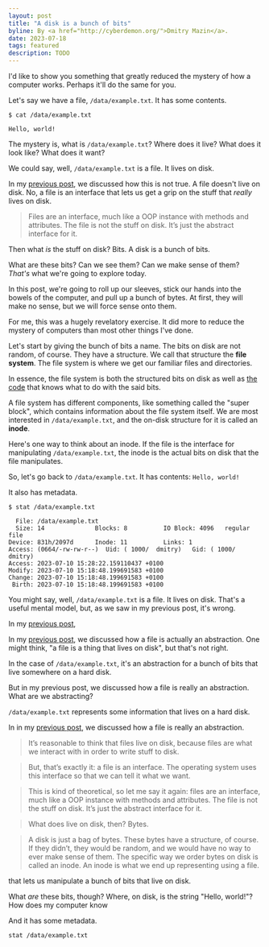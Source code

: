 ```yaml
---
layout: post
title: "A disk is a bunch of bits"
byline: By <a href="http://cyberdemon.org/">Dmitry Mazin</a>.
date: 2023-07-18
tags: featured
description: TODO
---
```

I'd like to show you something that greatly reduced the mystery of how a computer works. Perhaps it'll do the same for you.

Let's say we have a file, `/data/example.txt`. It has some contents.
```
$ cat /data/example.txt

Hello, world!
```

The mystery is, what is `/data/example.txt`? Where does it live? What does it look like? What does it want?

We could say, well, `/data/example.txt` is a file. It lives on disk.

In my [previous post](TODO), we discussed how this is not true. A file doesn't live on disk. No, a file is an interface that lets us get a grip on the stuff that *really* lives on disk.

> Files are an interface, much like a OOP instance with methods and attributes. The file is not the stuff on disk. It’s just the abstract interface for it.

Then what *is* the stuff on disk? Bits. A disk is a bunch of bits.

What are these bits? Can we see them? Can we make sense of them? *That's* what we're going to explore today. 

In this post, we're going to roll up our sleeves, stick our hands into the bowels of the computer, and pull up a bunch of bytes. At first, they will make no sense, but we will force sense onto them.

For me, this was a hugely revelatory exercise. It did more to reduce the mystery of computers than most other things I've done.

Let's start by giving the bunch of bits a name. The bits on disk are not random, of course. They have a structure. We call that structure the **file system**. The file system is where we get our familiar files and directories.

In essence, the file system is both the structured bits on disk as well as [the code](https://github.com/torvalds/linux/tree/master/fs/ext4) that knows what to do with the said bits.

A file system has different components, like something called the "super block", which contains information about the file system itself. We are most interested in `/data/example.txt`, and the on-disk structure for it is called an **inode**.

Here's one way to think about an inode. If the file is the interface for manipulating `/data/example.txt`, the inode is the actual bits on disk that the file manipulates.


So, let's go back to `/data/example.txt`. It has contents: `Hello, world!`

It also has metadata.
```
$ stat /data/example.txt

  File: /data/example.txt
  Size: 14              Blocks: 8          IO Block: 4096   regular file
Device: 831h/2097d      Inode: 11          Links: 1
Access: (0664/-rw-rw-r--)  Uid: ( 1000/  dmitry)   Gid: ( 1000/  dmitry)
Access: 2023-07-10 15:28:22.159110437 +0100
Modify: 2023-07-10 15:18:48.199691583 +0100
Change: 2023-07-10 15:18:48.199691583 +0100
 Birth: 2023-07-10 15:18:48.199691583 +0100
```




You might say, well, `/data/example.txt` is a file. It lives on disk. That's a useful mental model, but, as we saw in my previous post, it's wrong.

In my [previous post](TODO), 


In my [previous post](TODO), we discussed how a file is actually an abstraction. One might think, "a file is a thing that lives on disk", but that's not right. 

In the case of `/data/example.txt`, it's an abstraction for a bunch of bits that live somewhere on a hard disk. 



But in my previous post, we discussed how a file is really an abstraction. What are we abstracting?

`/data/example.txt` represents some information that lives on a hard disk.

In in my [previous post](TODO), we discussed how a file is really an abstraction.

> It’s reasonable to think that files live on disk, because files are what we interact with in order to write stuff to disk.

> But, that’s exactly it: a file is an interface. The operating system uses this interface so that we can tell it what we want.

> This is kind of theoretical, so let me say it again: files are an interface, much like a OOP instance with methods and attributes. The file is not the stuff on disk. It’s just the abstract interface for it.

> What does live on disk, then? Bytes.

> A disk is just a bag of bytes. These bytes have a structure, of course. If they didn’t, they would be random, and we would have no way to ever make sense of them. The specific way we order bytes on disk is called an inode. An inode is what we end up representing using a file.






 that lets us manipulate a bunch of bits that live on disk.

What *are* these bits, though? Where, on disk, is the string "Hello, world!"? How does my computer know  

And it has some metadata.
```
stat /data/example.txt
```